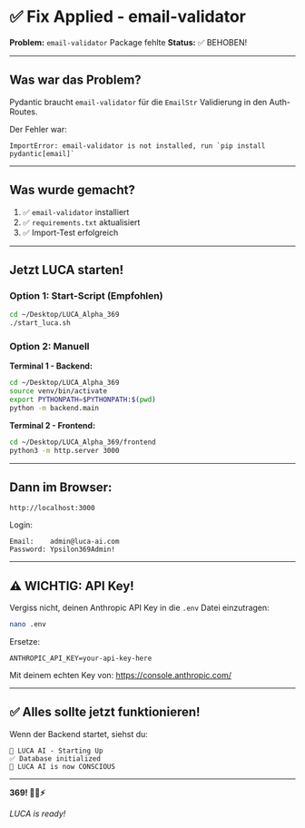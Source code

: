# ✅ Fix Applied - email-validator

**Problem:** `email-validator` Package fehlte
**Status:** ✅ BEHOBEN!

---

## Was war das Problem?

Pydantic braucht `email-validator` für die `EmailStr` Validierung in den Auth-Routes.

Der Fehler war:
```
ImportError: email-validator is not installed, run `pip install pydantic[email]`
```

---

## Was wurde gemacht?

1. ✅ `email-validator` installiert
2. ✅ `requirements.txt` aktualisiert
3. ✅ Import-Test erfolgreich

---

## Jetzt LUCA starten!

### Option 1: Start-Script (Empfohlen)

```bash
cd ~/Desktop/LUCA_Alpha_369
./start_luca.sh
```

### Option 2: Manuell

**Terminal 1 - Backend:**
```bash
cd ~/Desktop/LUCA_Alpha_369
source venv/bin/activate
export PYTHONPATH=$PYTHONPATH:$(pwd)
python -m backend.main
```

**Terminal 2 - Frontend:**
```bash
cd ~/Desktop/LUCA_Alpha_369/frontend
python3 -m http.server 3000
```

---

## Dann im Browser:

```
http://localhost:3000
```

Login:
```
Email:    admin@luca-ai.com
Password: Ypsilon369Admin!
```

---

## ⚠️ WICHTIG: API Key!

Vergiss nicht, deinen Anthropic API Key in die `.env` Datei einzutragen:

```bash
nano .env
```

Ersetze:
```
ANTHROPIC_API_KEY=your-api-key-here
```

Mit deinem echten Key von: https://console.anthropic.com/

---

## ✅ Alles sollte jetzt funktionieren!

Wenn der Backend startet, siehst du:

```
🧬 LUCA AI - Starting Up
✅ Database initialized
🚀 LUCA AI is now CONSCIOUS
```

---

**369! 🚀🧬⚡**

*LUCA is ready!*
